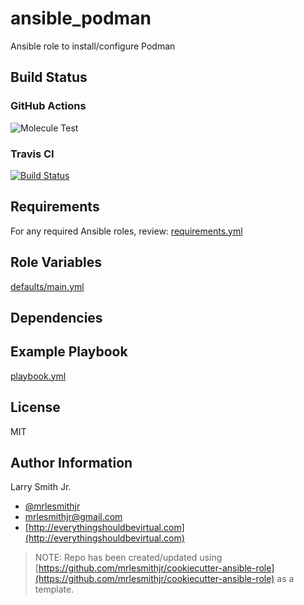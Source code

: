 # ansible_podman

Ansible role to install/configure Podman


## Build Status

### GitHub Actions

![Molecule Test](https://github.com/mrlesmithjr/ansible_podman/workflows/Molecule%20Test/badge.svg)

### Travis CI

[![Build Status](https://travis-ci.org/mrlesmithjr/ansible_podman.svg?branch=master)](https://travis-ci.org/mrlesmithjr/ansible_podman)



## Requirements

For any required Ansible roles, review:
[requirements.yml](requirements.yml)

## Role Variables

[defaults/main.yml](defaults/main.yml)

## Dependencies

## Example Playbook

[playbook.yml](playbook.yml)

## License

MIT

## Author Information

Larry Smith Jr.

- [@mrlesmithjr](https://twitter.com/mrlesmithjr)
- [mrlesmithjr@gmail.com](mailto:mrlesmithjr@gmail.com)
- [http://everythingshouldbevirtual.com](http://everythingshouldbevirtual.com)

> NOTE: Repo has been created/updated using [https://github.com/mrlesmithjr/cookiecutter-ansible-role](https://github.com/mrlesmithjr/cookiecutter-ansible-role) as a template.
